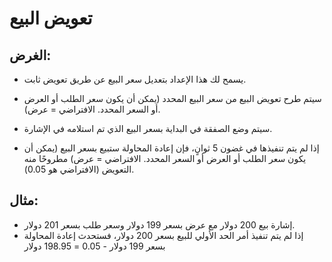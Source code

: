 # **تعويض البيع**

## الغرض: 

- يسمح لك هذا الإعداد بتعديل سعر البيع عن طريق تعويض ثابت. 
- سيتم طرح تعويض البيع من سعر البيع المحدد (يمكن أن يكون سعر الطلب أو العرض أو السعر المحدد. الافتراضي = عرض). 

- سيتم وضع الصفقة في البداية بسعر البيع الذي تم استلامه في الإشارة. 
- إذا لم يتم تنفيذها في غضون 5 ثوانٍ، فإن إعادة المحاولة ستبيع بسعر البيع (يمكن أن يكون سعر الطلب أو العرض أو السعر المحدد. الافتراضي = عرض) مطروحًا منه التعويض (الافتراضي هو 0.05). 

## مثال:

- إشارة بيع 200 دولار مع عرض بسعر 199 دولار وسعر طلب بسعر 201 دولار. 
- إذا لم يتم تنفيذ أمر الحد الأولي للبيع بسعر 200 دولار، فستحدث إعادة المحاولة بسعر 199 دولار - 0.05 = 198.95 دولار
